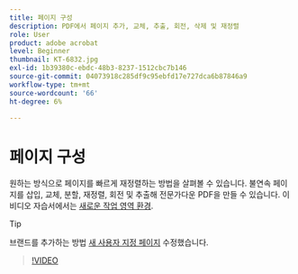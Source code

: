 ```yaml
---
title: 페이지 구성
description: PDF에서 페이지 추가, 교체, 추출, 회전, 삭제 및 재정렬
role: User
product: adobe acrobat
level: Beginner
thumbnail: KT-6832.jpg
exl-id: 1b39380c-ebdc-48b3-8237-1512cbc7b146
source-git-commit: 04073918c285df9c95ebfd17e727dca6b87846a9
workflow-type: tm+mt
source-wordcount: '66'
ht-degree: 6%

---
```


# 페이지 구성

원하는 방식으로 페이지를 빠르게 재정렬하는 방법을 살펴볼 수 있습니다. 불연속 페이지를 삽입, 교체, 분할, 재정렬, 회전 및 추출해 전문가다운 PDF을 만들 수 있습니다. 이 비디오 자습서에서는 [새로운 작업 영역 환경](new-workspace.md).

>[!TIP]
>
>브랜드를 추가하는 방법 [새 사용자 지정 페이지](add-custom-page.md) 수정했습니다.

>[!VIDEO](https://video.tv.adobe.com/v/3409022?hidetitle=true)